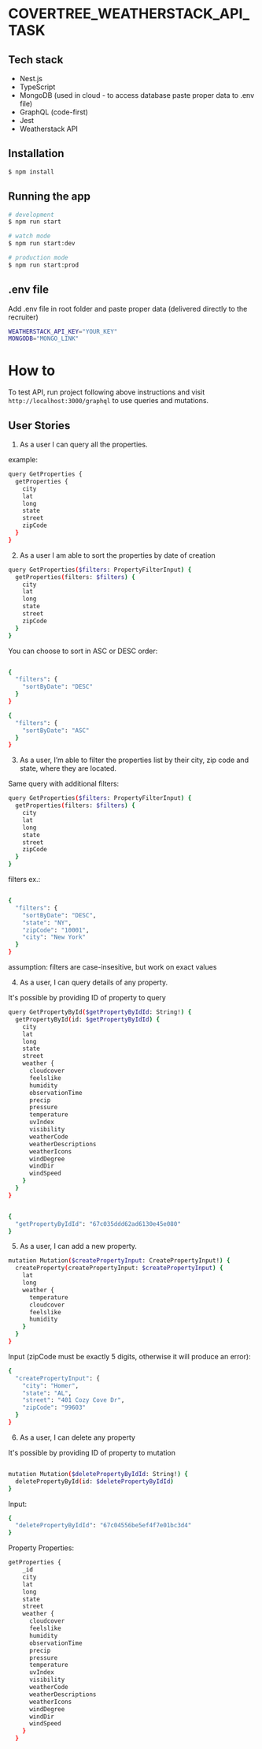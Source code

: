 # COVERTREE_WEATHERSTACK_API_TASK

## Tech stack

- Nest.js
- TypeScript
- MongoDB (used in cloud - to access database paste proper data to .env file)
- GraphQL (code-first)
- Jest
- Weatherstack API

## Installation

```bash
$ npm install
```

## Running the app

```bash
# development
$ npm run start

# watch mode
$ npm run start:dev

# production mode
$ npm run start:prod
```

## .env file

Add .env file in root folder and paste proper data (delivered directly to the recruiter)

```bash
WEATHERSTACK_API_KEY="YOUR_KEY"
MONGODB="MONGO_LINK"
```

# How to

To test API, run project following above instructions and visit `http://localhost:3000/graphql` to use queries and mutations.

## User Stories

1. As a user I can query all the properties.

example:

```bash
query GetProperties {
  getProperties {
    city
    lat
    long
    state
    street
    zipCode
  }
}
```

2. As a user I am able to sort the properties by date of creation

```bash
query GetProperties($filters: PropertyFilterInput) {
  getProperties(filters: $filters) {
    city
    lat
    long
    state
    street
    zipCode
  }
}
```

You can choose to sort in ASC or DESC order:

```bash

{
  "filters": {
    "sortByDate": "DESC"
  }
}

{
  "filters": {
    "sortByDate": "ASC"
  }
}

```

3. As a user, I’m able to filter the properties list by their city, zip code and state, where they are located.

Same query with additional filters:

```bash
query GetProperties($filters: PropertyFilterInput) {
  getProperties(filters: $filters) {
    city
    lat
    long
    state
    street
    zipCode
  }
}
```

filters ex.:

```bash

{
  "filters": {
    "sortByDate": "DESC",
    "state": "NY",
    "zipCode": "10001",
    "city": "New York"
  }
}

```

assumption: filters are case-insesitive, but work on exact values

4. As a user, I can query details of any property.

It's possible by providing ID of property to query

```bash
query GetPropertyById($getPropertyByIdId: String!) {
  getPropertyById(id: $getPropertyByIdId) {
    city
    lat
    long
    state
    street
    weather {
      cloudcover
      feelslike
      humidity
      observationTime
      precip
      pressure
      temperature
      uvIndex
      visibility
      weatherCode
      weatherDescriptions
      weatherIcons
      windDegree
      windDir
      windSpeed
    }
  }
}
```

```bash

{
  "getPropertyByIdId": "67c035ddd62ad6130e45e080"
}

```

5. As a user, I can add a new property.

```bash
mutation Mutation($createPropertyInput: CreatePropertyInput!) {
  createProperty(createPropertyInput: $createPropertyInput) {
    lat
    long
    weather {
      temperature
      cloudcover
      feelslike
      humidity
    }
  }
}
```

Input (zipCode must be exactly 5 digits, otherwise it will produce an error):

```bash
{
  "createPropertyInput": {
    "city": "Homer",
    "state": "AL",
    "street": "401 Cozy Cove Dr",
    "zipCode": "99603"
  }
}
```

6. As a user, I can delete any property

It's possible by providing ID of property to mutation

```bash

mutation Mutation($deletePropertyByIdId: String!) {
  deletePropertyById(id: $deletePropertyByIdId)
}

```

Input:

```bash
{
  "deletePropertyByIdId": "67c04556be5ef4f7e01bc3d4"
}
```

Property Properties:

```bash
getProperties {
    _id
    city
    lat
    long
    state
    street
    weather {
      cloudcover
      feelslike
      humidity
      observationTime
      precip
      pressure
      temperature
      uvIndex
      visibility
      weatherCode
      weatherDescriptions
      weatherIcons
      windDegree
      windDir
      windSpeed
    }
  }
```
